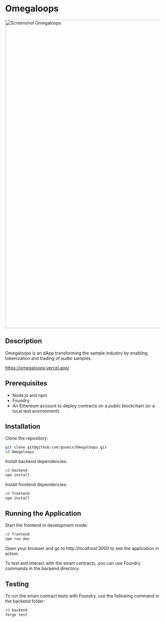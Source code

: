 # Omegaloops

<img width="1000" alt="Screenshot Omegaloops" src="https://github.com/user-attachments/assets/8be6f5a0-3472-4554-b890-8e9dcdd16ef5" />


## Description

Omegaloops is an dApp transforming the sample industry by enabling tokenization and trading of audio samples.

https://omegaloops.vercel.app/

## Prerequisites

- Node.js and npm
- Foundry
- An Ethereum account to deploy contracts on a public blockchain (or a local test environment)

## Installation

Clone the repository:

```bash
git clone git@github.com:goumix/Omegaloops.git
cd Omegaloops
```

Install backend dependencies:

```bash
cd backend
npm install
```

Install frontend dependencies:

```bash
cd frontend
npm install
```

## Running the Application

Start the frontend in development mode:

```bash
cd frontend
npm run dev
```

Open your browser and go to http://localhost:3000 to see the application in action.

To test and interact with the smart contracts, you can use Foundry commands in the backend directory.

## Testing

To run the smart contract tests with Foundry, use the following command in the backend folder:

```bash
cd backend
forge test
```
